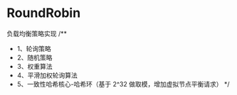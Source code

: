 # RoundRobin
负载均衡策略实现
/**
 * 1、轮询策略
 * 2、随机策略
 * 3、权重算法
 * 4、平滑加权轮询算法
 * 5、一致性哈希核心-哈希环（基于 2^32 做取模，增加虚拟节点平衡请求）
 */
